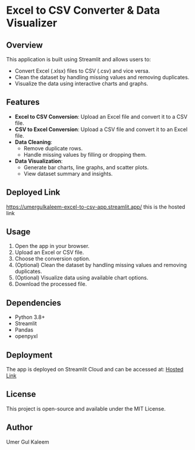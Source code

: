 # Excel to CSV Converter & Data Visualizer

## Overview

This application is built using Streamlit and allows users to:

- Convert Excel (.xlsx) files to CSV (.csv) and vice versa.
- Clean the dataset by handling missing values and removing duplicates.
- Visualize the data using interactive charts and graphs.

## Features

- **Excel to CSV Conversion**: Upload an Excel file and convert it to a CSV file.
- **CSV to Excel Conversion**: Upload a CSV file and convert it to an Excel file.
- **Data Cleaning**:
  - Remove duplicate rows.
  - Handle missing values by filling or dropping them.
- **Data Visualization**:
  - Generate bar charts, line graphs, and scatter plots.
  - View dataset summary and insights.

## Deployed Link

https://umergulkaleem-excel-to-csv-app.streamlit.app/ this is the hosted link

## Usage

1. Open the app in your browser.
2. Upload an Excel or CSV file.
3. Choose the conversion option.
4. (Optional) Clean the dataset by handling missing values and removing duplicates.
5. (Optional) Visualize data using available chart options.
6. Download the processed file.

## Dependencies

- Python 3.8+
- Streamlit
- Pandas
- openpyxl 

## Deployment

The app is deployed on Streamlit Cloud and can be accessed at: [Hosted Link](https://umergulkaleem-excel-to-csv-app.streamlit.app/)

## License

This project is open-source and available under the MIT License.

## Author

Umer Gul Kaleem


